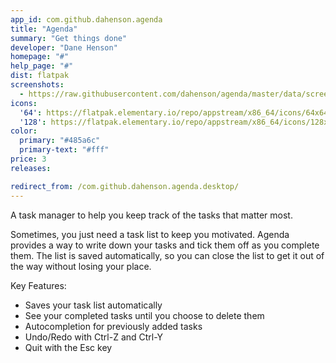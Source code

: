 ```yaml
---
app_id: com.github.dahenson.agenda
title: "Agenda"
summary: "Get things done"
developer: "Dane Henson"
homepage: "#"
help_page: "#"
dist: flatpak
screenshots:
  - https://raw.githubusercontent.com/dahenson/agenda/master/data/screenshot.png
icons:
  '64': https://flatpak.elementary.io/repo/appstream/x86_64/icons/64x64/com.github.dahenson.agenda.png
  '128': https://flatpak.elementary.io/repo/appstream/x86_64/icons/128x128/com.github.dahenson.agenda.png
color:
  primary: "#485a6c"
  primary-text: "#fff"
price: 3
releases:

redirect_from: /com.github.dahenson.agenda.desktop/
---
```


<p>A task manager to help you keep track of the tasks that matter most.</p>
<p>Sometimes, you just need a task list to keep you motivated. Agenda provides a way to write down your tasks and tick them off as you complete them. The list is saved automatically, so you can close the list to get it out of the way without losing your place.</p>
<p>Key Features:</p>
<ul>
<li>Saves your task list automatically</li>
<li>See your completed tasks until you choose to delete them</li>
<li>Autocompletion for previously added tasks</li>
<li>Undo/Redo with Ctrl-Z and Ctrl-Y</li>
<li>Quit with the Esc key</li>
</ul>